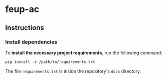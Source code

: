 # feup-ac

## Instructions

### Install dependencies

To **install the necessary project requirements**, run the following command:

```
pip install -r /path/to/requirements.txt.
```

The file `requirements.txt` is inside the repository's `docs` directory.